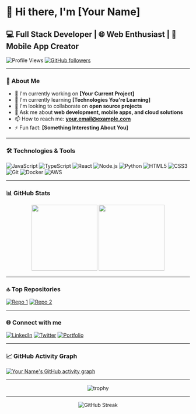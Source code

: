 # 👋 Hi there, I'm [Your Name]

## 💻 Full Stack Developer | 🌐 Web Enthusiast | 📱 Mobile App Creator

![Profile Views](https://komarev.com/ghpvc/?username=yourusername&color=brightgreen)
[![GitHub followers](https://img.shields.io/github/followers/yourusername?label=Follow&style=social)](https://github.com/yourusername)

---

### 🚀 About Me

- 🔭 I'm currently working on **[Your Current Project]**
- 🌱 I'm currently learning **[Technologies You're Learning]**
- 👯 I'm looking to collaborate on **open source projects**
- 💬 Ask me about **web development, mobile apps, and cloud solutions**
- 📫 How to reach me: **your.email@example.com**
- ⚡ Fun fact: **[Something Interesting About You]**

---

### 🛠️ Technologies & Tools

![JavaScript](https://img.shields.io/badge/-JavaScript-F7DF1E?style=flat-square&logo=javascript&logoColor=black)
![TypeScript](https://img.shields.io/badge/-TypeScript-3178C6?style=flat-square&logo=typescript&logoColor=white)
![React](https://img.shields.io/badge/-React-61DAFB?style=flat-square&logo=react&logoColor=black)
![Node.js](https://img.shields.io/badge/-Node.js-339933?style=flat-square&logo=node.js&logoColor=white)
![Python](https://img.shields.io/badge/-Python-3776AB?style=flat-square&logo=python&logoColor=white)
![HTML5](https://img.shields.io/badge/-HTML5-E34F26?style=flat-square&logo=html5&logoColor=white)
![CSS3](https://img.shields.io/badge/-CSS3-1572B6?style=flat-square&logo=css3&logoColor=white)
![Git](https://img.shields.io/badge/-Git-F05032?style=flat-square&logo=git&logoColor=white)
![Docker](https://img.shields.io/badge/-Docker-2496ED?style=flat-square&logo=docker&logoColor=white)
![AWS](https://img.shields.io/badge/-AWS-232F3E?style=flat-square&logo=amazon-aws&logoColor=white)

---

### 📊 GitHub Stats

<div align="center">
  <img height="180em" src="https://github-readme-stats.vercel.app/api?username=yourusername&show_icons=true&theme=tokyonight&include_all_commits=true&count_private=true"/>
  <img height="180em" src="https://github-readme-stats.vercel.app/api/top-langs/?username=yourusername&layout=compact&langs_count=7&theme=tokyonight"/>
</div>

---

### 🔝 Top Repositories

[![Repo 1](https://github-readme-stats.vercel.app/api/pin/?username=yourusername&repo=repo-name&theme=tokyonight)](https://github.com/yourusername/repo-name)
[![Repo 2](https://github-readme-stats.vercel.app/api/pin/?username=yourusername&repo=repo-name&theme=tokyonight)](https://github.com/yourusername/repo-name)

---

### 🌐 Connect with me

[![LinkedIn](https://img.shields.io/badge/LinkedIn-%230077B5.svg?logo=linkedin&logoColor=white)](https://linkedin.com/in/yourprofile) 
[![Twitter](https://img.shields.io/badge/Twitter-%231DA1F2.svg?logo=Twitter&logoColor=white)](https://twitter.com/yourprofile) 
[![Portfolio](https://img.shields.io/badge/Portfolio-%23000000.svg?logo=firefox&logoColor=#FF7139)](https://yourwebsite.com)

---

### 📈 GitHub Activity Graph

[![Your Name's GitHub activity graph](https://activity-graph.herokuapp.com/graph?username=yourusername&theme=tokyo-night)](https://github.com/yourusername)

---

<div align="center">
  <img src="https://github-profile-trophy.vercel.app/?username=yourusername&theme=tokyonight&row=1&column=6" alt="trophy">
</div>

---

<div align="center">
  <img src="https://github-readme-streak-stats.herokuapp.com/?user=yourusername&theme=tokyonight" alt="GitHub Streak">
</div>

<!-- Optional section: Featured projects with screenshots -->
<!--
## 📌 Featured Projects

<table>
  <tr>
    <td width="50%">
      <h3 align="center">Project 1</h3>
      <p align="center">
        <a href="https://github.com/yourusername/project1" target="_blank">
          <img src="https://via.placeholder.com/500x300" width="400" alt="Project 1"/>
        </a>
        <span> 
          <a href="https://github.com/yourusername/project1" target="_blank">
            <img src="https://img.shields.io/badge/Code-black?style=flat-square&logo=github"/>
          </a>  
          <a href="https://project1demo.com" target="_blank">
            <img src="https://img.shields.io/badge/Live-blueviolet?style=flat-square&logo=vercel"/>
          </a>
        </span>
        <p align="center">
          Brief description of your project
        </p>
      </p>
    </td>
    <td width="50%">
      <h3 align="center">Project 2</h3>
      <p align="center">
        <a href="https://github.com/yourusername/project2" target="_blank">
          <img src="https://via.placeholder.com/500x300" width="400" alt="Project 2"/>
        </a>
        <span> 
          <a href="https://github.com/yourusername/project2" target="_blank">
            <img src="https://img.shields.io/badge/Code-black?style=flat-square&logo=github"/>
          </a>  
          <a href="https://project2demo.com" target="_blank">
            <img src="https://img.shields.io/badge/Live-blueviolet?style=flat-square&logo=vercel"/>
          </a>
        </span>
        <p align="center">
          Brief description of your project
        </p>
      </p>
    </td>
  </tr>
</table>
-->
